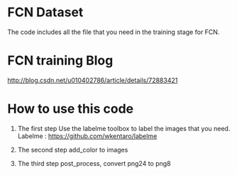 # FCN Dataset
The code includes all the file that you need in the training stage for FCN.

# FCN training Blog 
http://blog.csdn.net/u010402786/article/details/72883421

# How to use this code 
1. The first step
Use the labelme toolbox to label the images that you need.
Labelme : https://github.com/wkentaro/labelme

2. The second step
add_color to images 

3. The third step
post_process, convert png24 to png8
